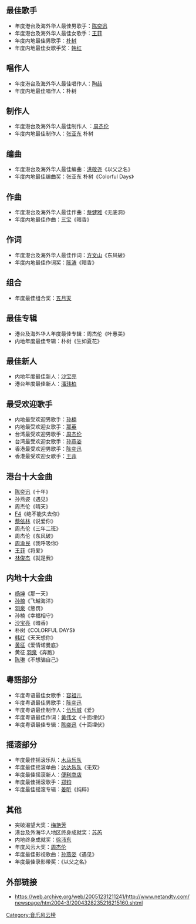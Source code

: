 ## 最佳歌手

  - 年度港台及海外华人最佳男歌手：[陈奕迅](https://zh.wikipedia.org/wiki/陈奕迅 "wikilink")
  - 年度港台及海外华人最佳女歌手：[王菲](../Page/王菲.md "wikilink")
  - 年度内地最佳男歌手：[朴树](https://zh.wikipedia.org/wiki/朴樹_\(歌手\) "wikilink")
  - 年度内地最佳女歌手奖：[韩红](../Page/韩红.md "wikilink")

## 唱作人

  - 年度港台及海外华人最佳唱作人：[陶喆](../Page/陶喆.md "wikilink")
  - 年度内地最佳唱作人：朴树

## 制作人

  - 年度港台及海外华人最佳制作人 ：[周杰伦](https://zh.wikipedia.org/wiki/周杰伦 "wikilink")
  - 年度内地最佳制作人：[张亚东](https://zh.wikipedia.org/wiki/张亚东 "wikilink") 朴树

## 编曲

  - 年度港台及海外华人最佳编曲：[洪敬尧](https://zh.wikipedia.org/wiki/洪敬尧 "wikilink")《以父之名》
  - 年度内地最佳编曲奖：张亚东 朴树《Colorful Days》

## 作曲

  - 年度港台及海外华人最佳作曲：[蔡健雅](https://zh.wikipedia.org/wiki/蔡健雅 "wikilink")《无底洞》
  - 年度内地最佳作曲：[三宝](https://zh.wikipedia.org/wiki/三宝_\(作曲家\) "wikilink")《暗香》

## 作词

  - 年度港台及海外华人最佳作词：[方文山](../Page/方文山.md "wikilink")《东风破》
  - 年度内地最佳作词奖：[陈涛](https://zh.wikipedia.org/wiki/陈涛 "wikilink")《暗香》

## 组合

  - 年度最佳组合奖：[五月天](../Page/五月天.md "wikilink")

## 最佳专辑

  - 港台及海外华人年度最佳专辑：周杰伦《叶惠美》
  - 内地年度最佳专辑：朴树《生如夏花》

## 最佳新人

  - 内地年度最佳新人：[沙宝亮](../Page/沙宝亮.md "wikilink")
  - 港台年度最佳新人：[潘玮柏](https://zh.wikipedia.org/wiki/潘玮柏 "wikilink")

## 最受欢迎歌手

  - 内地最受欢迎男歌手：[孙楠](../Page/孙楠.md "wikilink")
  - 内地最受欢迎女歌手：[那英](../Page/那英.md "wikilink")
  - 台湾最受欢迎男歌手：[周杰伦](https://zh.wikipedia.org/wiki/周杰伦 "wikilink")
  - 台湾最受欢迎女歌手：[孙燕姿](../Page/孙燕姿.md "wikilink")
  - 香港最受欢迎男歌手：[陈奕迅](https://zh.wikipedia.org/wiki/陈奕迅 "wikilink")
  - 香港最受欢迎女歌手：[王菲](../Page/王菲.md "wikilink")

## 港台十大金曲

  - [陈奕迅](https://zh.wikipedia.org/wiki/陈奕迅 "wikilink")《十年》
  - 孙燕姿《遇见》
  - 周杰伦《晴天》
  - [F4](https://zh.wikipedia.org/wiki/F4 "wikilink")《绝不能失去你》
  - [蔡依林](../Page/蔡依林.md "wikilink")《说爱你》
  - 周杰伦《三年二班》
  - 周杰伦《东风破》
  - [周渝民](https://zh.wikipedia.org/wiki/周渝民 "wikilink")《我呼吸你》
  - [王菲](../Page/王菲.md "wikilink")《将爱》
  - [林俊杰](../Page/林俊杰.md "wikilink")《就是我》

## 内地十大金曲

  - [杨坤](../Page/杨坤.md "wikilink")《那一天》
  - [孙楠](../Page/孙楠.md "wikilink")《飞越海洋》
  - [羽泉](https://zh.wikipedia.org/wiki/羽泉 "wikilink")《惩罚》
  - 孙楠《幸福相守》
  - [沙宝亮](../Page/沙宝亮.md "wikilink")《暗香》
  - 朴树《COLORFUL DAYS》
  - [韩红](../Page/韩红.md "wikilink")《天天想你》
  - [黄征](../Page/黄征.md "wikilink")《爱情诺曼底》
  - 黄征 [羽泉](https://zh.wikipedia.org/wiki/羽泉 "wikilink")《奔跑》
  - [陈琳](../Page/陳琳_\(歌手\).md "wikilink")《不想骗自己》

## 粵語部分

  - 年度粤语最佳女歌手：[容祖儿](https://zh.wikipedia.org/wiki/容祖儿 "wikilink")
  - 年度粤语最佳男歌手：[陈奕迅](https://zh.wikipedia.org/wiki/陈奕迅 "wikilink")
  - 年度粤语最佳制作人：[伍乐城](https://zh.wikipedia.org/wiki/伍乐城 "wikilink")《爱》
  - 年度粤语最佳作词：[黄伟文](https://zh.wikipedia.org/wiki/黄伟文 "wikilink")《十面埋伏》
  - 年度粤语最佳专辑：[陈奕迅](https://zh.wikipedia.org/wiki/陈奕迅 "wikilink")《十面埋伏》

## 摇滚部分

  - 年度最佳摇滚乐队：[木马乐队](../Page/木马乐队.md "wikilink")
  - 年度最佳摇滚单曲：[达达乐队](https://zh.wikipedia.org/wiki/达达乐队 "wikilink")《无双》
  - 年度最佳摇滚新人：[便利商店](../Page/便利商店.md "wikilink")
  - 年度最佳摇滚歌手：[郑钧](../Page/郑钧.md "wikilink")
  - 年度最佳摇滚专辑：[姜昕](../Page/姜昕.md "wikilink")《纯粹》

## 其他

  - 突破渴望大奖：[梅艳芳](https://zh.wikipedia.org/wiki/梅艳芳 "wikilink")
  - 港台及外海华人地区终身成就奖：[苏芮](https://zh.wikipedia.org/wiki/苏芮 "wikilink")
  - 内地终身成就奖：[徐沛东](https://zh.wikipedia.org/wiki/徐沛东 "wikilink")
  - 年度风云大奖：[周杰伦](https://zh.wikipedia.org/wiki/周杰伦 "wikilink")
  - 年度最佳影视歌曲：[孙燕姿](../Page/孙燕姿.md "wikilink")《遇见》
  - 年度最佳录影带奖：《以父之名》

## 外部链接

  - <https://web.archive.org/web/20051231211241/http://www.netandtv.com/newspage/htm2004-3/2004328235216215160.shtml>

[Category:音乐风云榜](https://zh.wikipedia.org/wiki/Category:音乐风云榜 "wikilink")